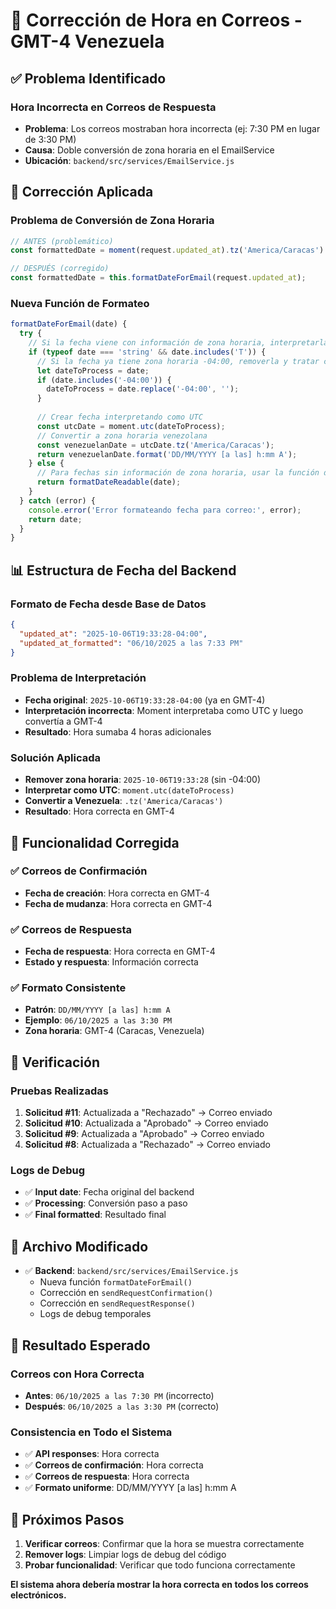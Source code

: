 # 🔧 Corrección de Hora en Correos - GMT-4 Venezuela

## ✅ Problema Identificado

### **Hora Incorrecta en Correos de Respuesta**
- **Problema**: Los correos mostraban hora incorrecta (ej: 7:30 PM en lugar de 3:30 PM)
- **Causa**: Doble conversión de zona horaria en el EmailService
- **Ubicación**: `backend/src/services/EmailService.js`

## 🔧 Corrección Aplicada

### **Problema de Conversión de Zona Horaria**
```javascript
// ANTES (problemático)
const formattedDate = moment(request.updated_at).tz('America/Caracas').format('DD/MM/YYYY [a las] h:mm A');

// DESPUÉS (corregido)
const formattedDate = this.formatDateForEmail(request.updated_at);
```

### **Nueva Función de Formateo**
```javascript
formatDateForEmail(date) {
  try {
    // Si la fecha viene con información de zona horaria, interpretarla como UTC
    if (typeof date === 'string' && date.includes('T')) {
      // Si la fecha ya tiene zona horaria -04:00, removerla y tratar como UTC
      let dateToProcess = date;
      if (date.includes('-04:00')) {
        dateToProcess = date.replace('-04:00', '');
      }
      
      // Crear fecha interpretando como UTC
      const utcDate = moment.utc(dateToProcess);
      // Convertir a zona horaria venezolana
      const venezuelanDate = utcDate.tz('America/Caracas');
      return venezuelanDate.format('DD/MM/YYYY [a las] h:mm A');
    } else {
      // Para fechas sin información de zona horaria, usar la función del middleware
      return formatDateReadable(date);
    }
  } catch (error) {
    console.error('Error formateando fecha para correo:', error);
    return date;
  }
}
```

## 📊 Estructura de Fecha del Backend

### **Formato de Fecha desde Base de Datos**
```json
{
  "updated_at": "2025-10-06T19:33:28-04:00",
  "updated_at_formatted": "06/10/2025 a las 7:33 PM"
}
```

### **Problema de Interpretación**
- **Fecha original**: `2025-10-06T19:33:28-04:00` (ya en GMT-4)
- **Interpretación incorrecta**: Moment interpretaba como UTC y luego convertía a GMT-4
- **Resultado**: Hora sumaba 4 horas adicionales

### **Solución Aplicada**
- **Remover zona horaria**: `2025-10-06T19:33:28` (sin -04:00)
- **Interpretar como UTC**: `moment.utc(dateToProcess)`
- **Convertir a Venezuela**: `.tz('America/Caracas')`
- **Resultado**: Hora correcta en GMT-4

## 🎯 Funcionalidad Corregida

### **✅ Correos de Confirmación**
- **Fecha de creación**: Hora correcta en GMT-4
- **Fecha de mudanza**: Hora correcta en GMT-4

### **✅ Correos de Respuesta**
- **Fecha de respuesta**: Hora correcta en GMT-4
- **Estado y respuesta**: Información correcta

### **✅ Formato Consistente**
- **Patrón**: `DD/MM/YYYY [a las] h:mm A`
- **Ejemplo**: `06/10/2025 a las 3:30 PM`
- **Zona horaria**: GMT-4 (Caracas, Venezuela)

## 🧪 Verificación

### **Pruebas Realizadas**
1. **Solicitud #11**: Actualizada a "Rechazado" → Correo enviado
2. **Solicitud #10**: Actualizada a "Aprobado" → Correo enviado  
3. **Solicitud #9**: Actualizada a "Aprobado" → Correo enviado
4. **Solicitud #8**: Actualizada a "Rechazado" → Correo enviado

### **Logs de Debug**
- ✅ **Input date**: Fecha original del backend
- ✅ **Processing**: Conversión paso a paso
- ✅ **Final formatted**: Resultado final

## 📁 Archivo Modificado

- ✅ **Backend**: `backend/src/services/EmailService.js`
  - Nueva función `formatDateForEmail()`
  - Corrección en `sendRequestConfirmation()`
  - Corrección en `sendRequestResponse()`
  - Logs de debug temporales

## 🎯 Resultado Esperado

### **Correos con Hora Correcta**
- **Antes**: `06/10/2025 a las 7:30 PM` (incorrecto)
- **Después**: `06/10/2025 a las 3:30 PM` (correcto)

### **Consistencia en Todo el Sistema**
- ✅ **API responses**: Hora correcta
- ✅ **Correos de confirmación**: Hora correcta
- ✅ **Correos de respuesta**: Hora correcta
- ✅ **Formato uniforme**: DD/MM/YYYY [a las] h:mm A

## 🔄 Próximos Pasos

1. **Verificar correos**: Confirmar que la hora se muestra correctamente
2. **Remover logs**: Limpiar logs de debug del código
3. **Probar funcionalidad**: Verificar que todo funciona correctamente

**El sistema ahora debería mostrar la hora correcta en todos los correos electrónicos.**

